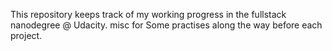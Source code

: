 This repository keeps track of my working progress in the fullstack nanodegree @ Udacity. misc for Some practises along the way before each project.
